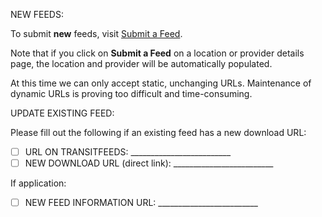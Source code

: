 NEW FEEDS:

To submit **new** feeds, visit [Submit a Feed](https://transitfeeds.com/submit).

Note that if you click on **Submit a Feed** on a location or provider details page, the location and provider will be automatically populated.

At this time we can only accept static, unchanging URLs. Maintenance of dynamic URLs is proving too difficult and time-consuming.

UPDATE EXISTING FEED:

Please fill out the following if an existing feed has a new download URL:

- [ ] URL ON TRANSITFEEDS: _________________________
- [ ] NEW DOWNLOAD URL (direct link): _________________________

If application:

- [ ] NEW FEED INFORMATION URL: _________________________
